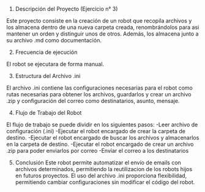 1. Descripción del Proyecto (Ejercicio n° 3)

Este proyecto consiste en la creación de un robot que recopila archivos y los almacena dentro de una nueva carpeta creada, renombrándolos para asi mantener un orden y distinguir unos de otros. Además, los almacena junto a su archivo .md como documentación.

2. Frecuencia de ejecución 

El robot se ejecutara de forma manual.

3. Estructura del Archivo .ini

El archivo .ini contiene las configuraciones necesarias para el robot como rutas necesarias para obtener los archivos, guardarlos y crear un archivo .zip y configuración del correo como destinatarios, asunto, mensaje.

4. Flujo de Trabajo del Robot

El flujo de trabajo se puede dividir en los siguientes pasos:
	-Leer archivo de configuración (.ini)
	-Ejecutar el robot encargado de crear la carpeta de destino.
	-Ejecutar el robot encargado de buscar los archivos y almacenarlos en la carpeta de destino.
	-Ejecutar el robot encargado de crear un archivo .zip para poder enviarlos por correo
	-Enviar el correo a los destinatarios
	

5. Conclusión
Este robot permite automatizar el envío de emails con archivos determinados, permitiendo la reutilizacion de los robots hijos en futuros proyectos. El uso del archivo .ini proporciona flexibilidad, permitiendo cambiar configuraciones sin modificar el código del robot.


